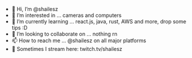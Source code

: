 - 👋 Hi, I’m @shailesz
- 👀 I’m interested in ... cameras and computers
- 🌱 I’m currently learning ... react.js, java, rust, AWS and more, drop some tips :D
- 💞️ I’m looking to collaborate on ... nothing rn
- 📫 How to reach me ... @shailesz on all major platforms
- 🎏 Sometimes I stream here: twitch.tv/shailesz

<!---
shailesz/shailesz is a ✨ special ✨ repository because its `README.md` (this file) appears on your GitHub profile.
You can click the Preview link to take a look at your changes.
--->
